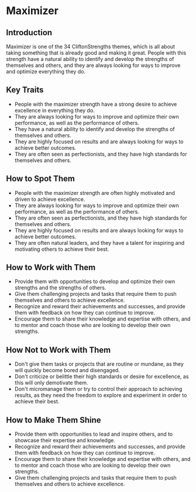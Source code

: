 # Maximizer

## Introduction

Maximizer is one of the 34 CliftonStrengths themes, which is all about taking something that is already good and making it great. People with this strength have a natural ability to identify and develop the strengths of themselves and others, and they are always looking for ways to improve and optimize everything they do.

## Key Traits

- People with the maximizer strength have a strong desire to achieve excellence in everything they do.
- They are always looking for ways to improve and optimize their own performance, as well as the performance of others.
- They have a natural ability to identify and develop the strengths of themselves and others.
- They are highly focused on results and are always looking for ways to achieve better outcomes.
- They are often seen as perfectionists, and they have high standards for themselves and others.

## How to Spot Them

- People with the maximizer strength are often highly motivated and driven to achieve excellence.
- They are always looking for ways to improve and optimize their own performance, as well as the performance of others.
- They are often seen as perfectionists, and they have high standards for themselves and others.
- They are highly focused on results and are always looking for ways to achieve better outcomes.
- They are often natural leaders, and they have a talent for inspiring and motivating others to achieve their best.

## How to Work with Them

- Provide them with opportunities to develop and optimize their own strengths and the strengths of others.
- Give them challenging projects and tasks that require them to push themselves and others to achieve excellence.
- Recognize and reward their achievements and successes, and provide them with feedback on how they can continue to improve.
- Encourage them to share their knowledge and expertise with others, and to mentor and coach those who are looking to develop their own strengths.

## How Not to Work with Them

- Don't give them tasks or projects that are routine or mundane, as they will quickly become bored and disengaged.
- Don't criticize or belittle their high standards or desire for excellence, as this will only demotivate them.
- Don't micromanage them or try to control their approach to achieving results, as they need the freedom to explore and experiment in order to achieve their best.

## How to Make Them Shine

- Provide them with opportunities to lead and inspire others, and to showcase their expertise and knowledge.
- Recognize and reward their achievements and successes, and provide them with feedback on how they can continue to improve.
- Encourage them to share their knowledge and expertise with others, and to mentor and coach those who are looking to develop their own strengths.
- Give them challenging projects and tasks that require them to push themselves and others to achieve excellence.
